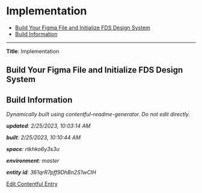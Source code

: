 # Implementation
<!-- 
  Do not edit directly, built using contentful-readme-generator.
  Content details in Build Information below.
-->

- [Build Your Figma File and Initialize FDS Design System](#build-your-figma-file-and-initialize-fds-design-system)
- [Build Information](#build-information)

---


__Title__: Implementation

## Build Your Figma File and Initialize FDS Design System

## Build Information

*Dynamically built using contentful-readme-generator. Do not edit directly.*

*__updated__: 2/25/2023, 10:03:14 AM*

*__built__: 2/25/2023, 10:10:44 AM*

*__space__: rtkhko6y3s3u*

*__environment__: master*

*__entity id__: 361qrR7pff9DhBn2S1wClH*

[Edit Contentful Entry](https://app.contentful.com/spaces/rtkhko6y3s3u/environments/master/entries/361qrR7pff9DhBn2S1wClH)